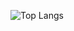 <!--
**Jenocn/Jenocn** is a ✨ _special_ ✨ repository because its `README.md` (this file) appears on your GitHub profile.

Here are some ideas to get you started:

- 🔭 I’m currently working on ...
- 🌱 I’m currently learning ...
- 👯 I’m looking to collaborate on ...
- 🤔 I’m looking for help with ...
- 💬 Ask me about ...
- 📫 How to reach me: ...
- 😄 Pronouns: ...
- ⚡ Fun fact: ...
-->

![Top Langs](https://github-readme-stats.vercel.app/api/top-langs/?username=Jenocn&hide=html&layout=compact&theme=onedark)
<!-- ![Jenocn's GitHub stats](https://github-readme-stats.vercel.app/api?username=Jenocn&show_icons=true) -->
<!-- [![Readme Card](https://github-readme-stats.vercel.app/api/pin/?username=Jenocn&repo=github-readme-stats)](https://github.com/anuraghazra/github-readme-stats) -->